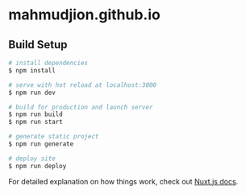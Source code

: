 # mahmudjion.github.io

## Build Setup

```bash
# install dependencies
$ npm install

# serve with hot reload at localhost:3000
$ npm run dev

# build for production and launch server
$ npm run build
$ npm run start

# generate static project
$ npm run generate

# deploy site
$ npm run deploy
```

For detailed explanation on how things work, check out [Nuxt.js docs](https://nuxtjs.org).
